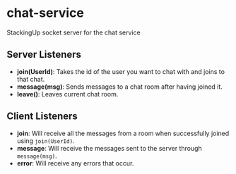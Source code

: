 # chat-service
StackingUp socket server for the chat service

## Server Listeners
* **join(UserId)**: Takes the id of the user you want to chat with and joins to that chat.
* **message(msg)**: Sends messages to a chat room after having joined it.
* **leave()**: Leaves current chat room.

## Client Listeners
* **join**: Will receive all the messages from a room when successfully joined using `join(UserId)`.
* **message**: Will receive the messages sent to the server through `message(msg)`.
* **error**: Will receive any errors that occur.